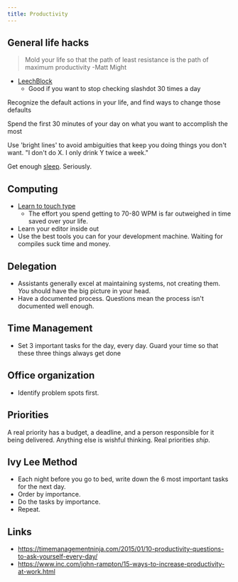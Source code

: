 ```yaml
---
title: Productivity
---
```


## General life hacks

> Mold your life so that the path of least resistance is the path of maximum productivity -Matt Might

- [LeechBlock](https://addons.mozilla.org/en-US/firefox/addon/leechblock/)
  - Good if you want to stop checking slashdot 30 times a day

Recognize the default actions in your life, and find ways to change those defaults

Spend the first 30 minutes of your day on what you want to accomplish the most

Use 'bright lines' to avoid ambiguities that keep you doing things you don't want. "I don't do X. I only drink Y twice a week."

Get enough [sleep](./sleep.md). Seriously.

## Computing

- [Learn to touch type](http://10fastfingers.com/)
  - The effort you spend getting to 70-80 WPM is far outweighed in time saved over your life.
- Learn your editor inside out
- Use the best tools you can for your development machine. Waiting for compiles suck time and money.


## Delegation

- Assistants generally excel at maintaining systems, not creating them. *You* should have the big picture in your head.
- Have a documented process. Questions mean the process isn't documented well enough.

## Time Management

- Set 3 important tasks for the day, every day. Guard your time so that these three things always get done

## Office organization

- Identify problem spots first.

## Priorities

A real priority has a budget, a deadline, and a person responsible for it being delivered. Anything else is wishful thinking. Real priorities *ship*.

## Ivy Lee Method

- Each night before you go to bed, write down the 6 most important tasks for the next day.
- Order by importance.
- Do the tasks by importance.
- Repeat.

## Links

* <https://timemanagementninja.com/2015/01/10-productivity-questions-to-ask-yourself-every-day/>
* <https://www.inc.com/john-rampton/15-ways-to-increase-productivity-at-work.html>
